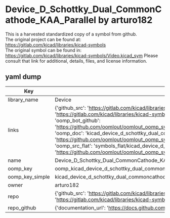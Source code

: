 # Device_D_Schottky_Dual_CommonCathode_KAA_Parallel by arturo182  
This is a harvested standardized copy of a symbol from github.  
The original project can be found at:  
https://gitlab.com/kicad/libraries/kicad-symbols  
The original symbol can be found in:
https://gitlab.com/kicad/libraries/kicad-symbols/Video.kicad_sym
Please consult that link for additional, details, files, and license information.  
## yaml dump  
| Key | Value |  
| --- | --- |  
| library_name | Device |  
| links | {'github_src': 'https://gitlab.com/kicad/libraries/kicad-symbols/Video.kicad_sym', 'github_src_repo': 'https://gitlab.com/kicad/libraries/kicad-symbols', 'oomp_bot': 'kicad_device_d_schottky_dual_commoncathode_kaa_parallel/working', 'oomp_bot_github': 'https://github.com/oomlout/oomlout_oomp_symbol_bot/tree/main/kicad_device_d_schottky_dual_commoncathode_kaa_parallel/working', 'oomp_doc': 'kicad_device_d_schottky_dual_commoncathode_kaa_parallel/working', 'oomp_doc_github': 'https://github.com/oomlout/oomlout_oomp_symbol_doc/tree/main/kicad_device_d_schottky_dual_commoncathode_kaa_parallel/working', 'oomp_src_flat': 'symbols_flat/kicad_device_d_schottky_dual_commoncathode_kaa_parallel/working', 'oomp_src_flat_github': 'https://github.com/oomlout/oomlout_oomp_symbol_src/tree/main/kicad_device_d_schottky_dual_commoncathode_kaa_parallel/working'} |  
| name | Device_D_Schottky_Dual_CommonCathode_KAA_Parallel |  
| oomp_key | oomp_kicad_device_d_schottky_dual_commoncathode_kaa_parallel |  
| oomp_key_simple | kicad_device_d_schottky_dual_commoncathode_kaa_parallel |  
| owner | arturo182 |  
| repo | {'github_src': 'https://gitlab.com/kicad/libraries/kicad-symbols/Video.kicad_sym', 'name': 'libraries/kicad-symbols', 'owner': 'kicad', 'url': 'https://gitlab.com/kicad/libraries/kicad-symbols'} |  
| repo_github | {'documentation_url': 'https://docs.github.com/rest/repos/repos#get-a-repository', 'message': 'Not Found'} |  

